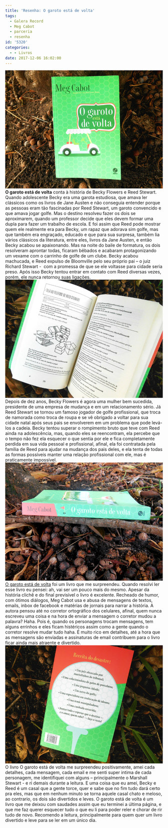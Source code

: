 ```yaml
---
title: 'Resenha: O garoto está de volta'
tags:
  - Galera Record
  - Meg Cabot
  - parceria
  - resenha
id: '5320'
categories:
  - - Livros
date: 2017-12-06 16:02:00
---
```


![Capa do livro - o garoto esta de volta](/images/2017/12/resenha-livro-o-garoto-esta-de-volta-meg-cabot.jpg) **O garoto está de volta** conta à história de Becky Flowers e Reed Stewart. Quando adolescente Becky era uma garota estudiosa, que amava ler clássicos como os livros de Jane Austen e não conseguia entender porque as pessoas eram tão fascinadas por Reed Stewart, um garoto convencido e que amava jogar golfe. Mas o destino resolveu fazer os dois se aproximarem, quando um professor decide que eles devem formar uma dupla para fazer um trabalho de escola. E foi assim que Reed pode mostrar quem ele realmente era para Becky, um rapaz que adorava sim golfe, mas que também era engraçado, educado e que para sua surpresa, também lia vários clássicos da literatura, entre eles, livros da Jane Austen, e então Becky acabou se apaixonando. Mas na noite do baile de formatura, os dois resolveram aprontar todas, ficaram bêbados e acabaram protagonizando um vexame com o carrinho de golfe de um clube. Becky acabou machucada, e Reed expulso de Bloomville pelo seu próprio pai – o juiz Richard Stewart -  com a promessa de que se ele voltasse para cidade seria preso. Após isso Becky tentou entrar em contato com Reed diversas vezes, porém, ele nunca retornou suas ligações. ![O garoto esta de volta](/images/2017/12/resumo-livro-o-garoto-esta-de-volta.jpg) Depois de dez anos, Becky Flowers é agora uma mulher bem sucedida, presidente de uma empresa de mudança e em um relacionamento sério. Já Reed Stewart se tornou um famoso jogador de golfe profissional, que troca de namorada como troca de roupa e se vê obrigado a voltar para sua cidade natal após seus pais se envolverem em um problema que pode levá-los a cadeia. Becky tentou superar o rompimento bruto que teve com Reed ainda na adolescência, mas, quando eles se reencontram, ela percebe que o tempo não fez ela esquecer o que sentia por ele e fica completamente perdida em sua vida pessoal e profissional, afinal, ela foi contratada pela família de Reed para ajudar na mudança dos pais deles, e ela tenta de todas as formas possíveis manter uma relação profissional com ele, mas é praticamente impossível. ![O garoto esta de volta - Meg Cabot](/images/2017/12/lombada-livro-o-garoto-esta-de-volta.jpg) [O garoto está de volta](http://www.record.com.br/livro_sinopse.asp?id_livro=29793) foi um livro que me surpreendeu. Quando resolvi ler esse livro eu pensei: ah, vai ser um pouco mais do mesmo. Apesar da história clichê e do final previsível o livro é excelente. Recheado de humor, com ótimos diálogos, Meg Cabot usa e abusa de mensagens de textos, emails, inbox de facebook e matérias de jornais para narrar a história. A autora pensou até no corretor ortográfico dos celulares, afinal, quem nunca escreveu uma coisa e na hora de enviar a mensagem o corretor mudou a palavra? Haha. Pois é, quando os personagens trocam mensagens, tem alguns errinhos e eles ficam histéricos assim como a gente quando o corretor resolve mudar tudo haha. É muito rico em detalhes, até a hora que as mensagens são enviadas e assinaturas de email contribuem para o livro ficar ainda mais atraente e divertido. ![Livro O Garoto está de volta](/images/2017/12/contra-capa-livro-o-garoto-esta-de-volta.jpg) O livro O garoto está de volta me surpreendeu positivamente, amei cada detalhes, cada mensagem, cada email e me senti super intima de cada personagem, me identifiquei com alguns – principalmente o Marshall Stewart - e ri demais durante a leitura. E uma coisa que eu amei, Becky e Reed é um casal que a gente torce, quer e sabe que no fim tudo dará certo pra eles, mas que em nenhum minuto se torna aquele casal chato e meloso, ao contrario, os dois são divertidos e leves. O garoto está de volta é um livro que me deixou com saudades assim que eu terminei a última página, e que me faz querer esquecer tudo o que eu li para poder reler e chorar de rir tudo de novo. Recomendo a leitura, principalmente para quem quer um livro divertido e leve para se ler em um único dia.
